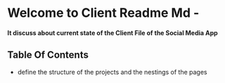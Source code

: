 
# Welcome to Client Readme Md - 




#### It discuss about current state of the Client File of the Social Media App

## Table Of Contents
- define the structure of the projects and the nestings of the pages 

